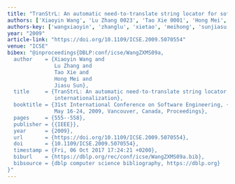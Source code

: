 ```yaml
---
title: "TranStrL: An automatic need-to-translate string locator for software internationalization"
authors: ['Xiaoyin Wang', 'Lu Zhang 0023', 'Tao Xie 0001', 'Hong Mei', 'Jiasu Sun']
authors-key: ['wangxiaoyin', 'zhanglu', 'xietao', 'meihong', 'sunjiasu']
year: "2009"
article-link: "https://doi.org/10.1109/ICSE.2009.5070554"
venue: "ICSE"
bibex: "@inproceedings{DBLP:conf/icse/WangZXMS09a,
  author    = {Xiaoyin Wang and
               Lu Zhang and
               Tao Xie and
               Hong Mei and
               Jiasu Sun},
  title     = {TranStrL: An automatic need-to-translate string locator for software
               internationalization},
  booktitle = {31st International Conference on Software Engineering, {ICSE} 2009,
               May 16-24, 2009, Vancouver, Canada, Proceedings},
  pages     = {555--558},
  publisher = {{IEEE}},
  year      = {2009},
  url       = {https://doi.org/10.1109/ICSE.2009.5070554},
  doi       = {10.1109/ICSE.2009.5070554},
  timestamp = {Fri, 06 Oct 2017 17:24:21 +0200},
  biburl    = {https://dblp.org/rec/conf/icse/WangZXMS09a.bib},
  bibsource = {dblp computer science bibliography, https://dblp.org}
}"
---
```

